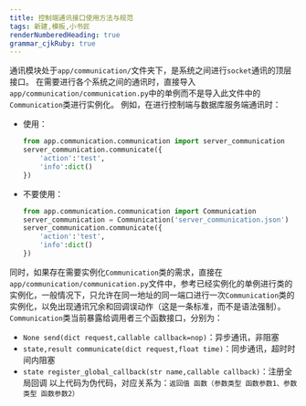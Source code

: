 ```yaml
---
title: 控制端通讯接口使用方法与规范
tags: 新建,模板,小书匠
renderNumberedHeading: true
grammar_cjkRuby: true
---
```



通讯模块处于`app/communication/`文件夹下，是系统之间进行`socket`通讯的顶层接口。
在需要进行各个系统之间的通讯时，直接导入`app/communication/communication.py`中的单例而不是导入此文件中的`Communication`类进行实例化。
例如，在进行控制端与数据库服务端通讯时：
- 使用：
	``` python
	from app.communication.communication import server_communication
	server_communication.communicate({
		'action':'test',
		'info':dict()
	})
	```
- 不要使用：
	``` python
	from app.communication.communication import Communication
	server_communication = Communication('server_communication.json')
	server_communication.communicate({
		'action':'test',
		'info':dict()
	})
	```
同时，如果存在需要实例化`Communication`类的需求，直接在`app/communication/communication.py`文件中，参考已经实例化的单例进行类的实例化，一般情况下，只允许在同一地址的同一端口进行一次`Communication`类的实例化，以免出现通讯冗余和回调误动作（这是一条标准，而不是语法强制）。
`Communication`类当前暴露给调用者三个函数接口，分别为：
- `None send(dict request,callable callback=nop)`：异步通讯，非阻塞
- `state,result communicate(dict request,float time)`：同步通讯，超时时间内阻塞
- `state register_global_callback(str name,callable callback)`：注册全局回调
以上代码为伪代码，对应关系为：`返回值 函数（参数类型 函数参数1、参数类型 函数参数2）`